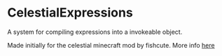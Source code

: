 # CelestialExpressions
A system for compiling expressions into a invokeable object.

Made initially for the celestial minecraft mod by fishcute. More info [here](https://github.com/fishcute/Celestial)
